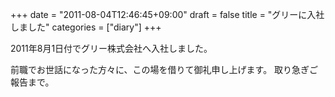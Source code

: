 +++
date = "2011-08-04T12:46:45+09:00"
draft = false
title = "グリーに入社しました"
categories = ["diary"]
+++

2011年8月1日付でグリー株式会社へ入社しました。

前職でお世話になった方々に、この場を借りて御礼申し上げます。
取り急ぎご報告まで。
